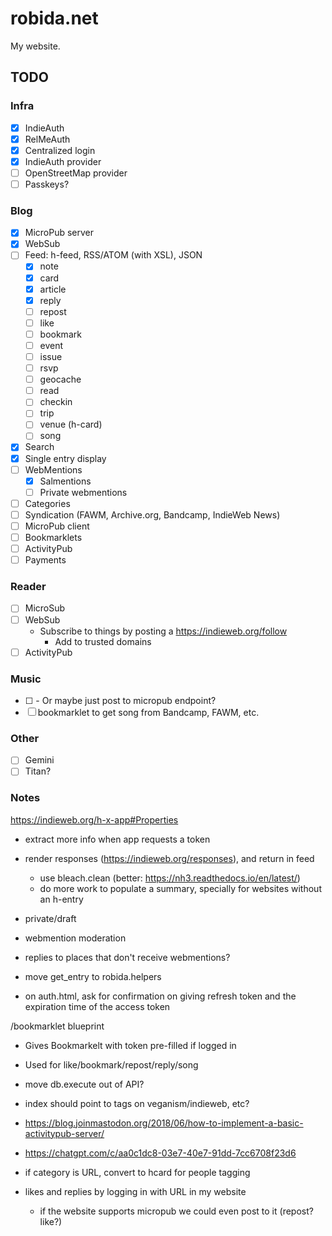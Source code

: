 # robida.net

My website.

## TODO

### Infra

- [X] IndieAuth
- [X] RelMeAuth
- [X] Centralized login
- [X] IndieAuth provider
- [ ] OpenStreetMap provider
- [ ] Passkeys?

### Blog

- [X] MicroPub server
- [X] WebSub
- [ ] Feed: h-feed, RSS/ATOM (with XSL), JSON
  - [X] note
  - [X] card
  - [X] article
  - [X] reply
  - [ ] repost
  - [ ] like
  - [ ] bookmark
  - [ ] event
  - [ ] issue
  - [ ] rsvp
  - [ ] geocache
  - [ ] read
  - [ ] checkin
  - [ ] trip
  - [ ] venue (h-card)
  - [ ] song
- [X] Search
- [X] Single entry display
- [ ] WebMentions
  - [X] Salmentions
  - [ ] Private webmentions
- [ ] Categories
- [ ] Syndication (FAWM, Archive.org, Bandcamp, IndieWeb News)
- [ ] MicroPub client
- [ ] Bookmarklets
- [ ] ActivityPub
- [ ] Payments

### Reader

- [ ] MicroSub
- [ ] WebSub
  - Subscribe to things by posting a https://indieweb.org/follow
    - Add to trusted domains
- [ ] ActivityPub

### Music

- [ ] <link rel="music-collection" />
    - Or maybe just post to micropub endpoint?
- [ ] bookmarklet to get song from Bandcamp, FAWM, etc.

### Other

- [ ] Gemini
- [ ] Titan?

### Notes

https://indieweb.org/h-x-app#Properties
- extract more info when app requests a token

- render responses (https://indieweb.org/responses), and return in feed
    - use bleach.clean (better: https://nh3.readthedocs.io/en/latest/)
    - do more work to populate a summary, specially for websites without an h-entry

- private/draft

- webmention moderation
- replies to places that don't receive webmentions?

- move get_entry to robida.helpers
- on auth.html, ask for confirmation on giving refresh token and the expiration time of the access token

/bookmarklet blueprint
- Gives Bookmarkelt with token pre-filled if logged in
- Used for like/bookmark/repost/reply/song

- move db.execute out of API?
- index should point to tags on veganism/indieweb, etc?
- https://blog.joinmastodon.org/2018/06/how-to-implement-a-basic-activitypub-server/
- https://chatgpt.com/c/aa0c1dc8-03e7-40e7-91dd-7cc6708f23d6
- if category is URL, convert to hcard for people tagging
- likes and replies by logging in with URL in my website
    - if the website supports micropub we could even post to it (repost? like?)
